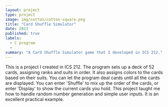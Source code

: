 ```yaml
---
layout: project
type: project
image: img/cotton/cotton-square.png
title: "Card Shuffle Simulator"
date: 2023
published: true
labels:
  - C program
  - 
summary: "A Card Shuffle Simulator game that I developed in ICS 212."
---
```



This is a project I created in ICS 212. The program sets up a deck of 52 cards, assigning ranks and suits in order. It also assigns colors to the cards based on their suits. You can let the program deal cards until all the cards are displayed. You can enter 'Shuffle' to mix up the order of the cards, or enter 'Display' to show the current cards you hold. This project taught me how to handle random number generation and simple user inputs. It is an excellent practical example.
